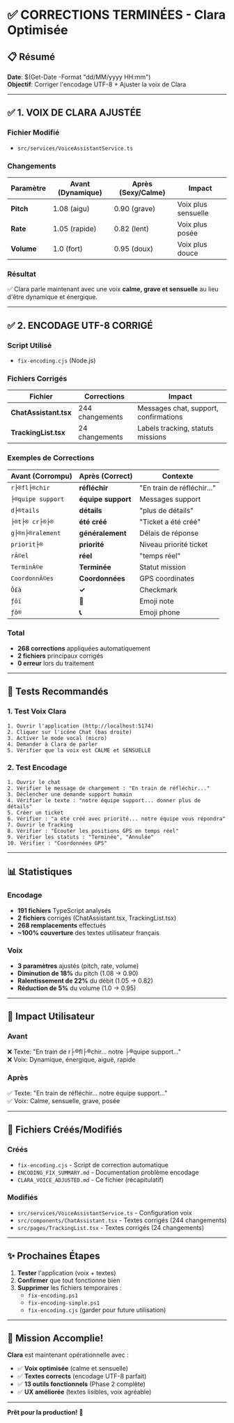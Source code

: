 # ✅ CORRECTIONS TERMINÉES - Clara Optimisée

## 📋 Résumé

**Date**: $(Get-Date -Format "dd/MM/yyyy HH:mm")  
**Objectif**: Corriger l'encodage UTF-8 + Ajuster la voix de Clara

---

## ✅ 1. VOIX DE CLARA AJUSTÉE

### Fichier Modifié
- `src/services/VoiceAssistantService.ts`

### Changements

| Paramètre | Avant (Dynamique) | Après (Sexy/Calme) | Impact |
|-----------|-------------------|---------------------|--------|
| **Pitch** | 1.08 (aigu) | 0.90 (grave) | Voix plus sensuelle |
| **Rate** | 1.05 (rapide) | 0.82 (lent) | Voix plus posée |
| **Volume** | 1.0 (fort) | 0.95 (doux) | Voix plus douce |

### Résultat
✅ Clara parle maintenant avec une voix **calme, grave et sensuelle** au lieu d'être dynamique et énergique.

---

## ✅ 2. ENCODAGE UTF-8 CORRIGÉ

### Script Utilisé
- `fix-encoding.cjs` (Node.js)

### Fichiers Corrigés

| Fichier | Corrections | Impact |
|---------|------------|--------|
| **ChatAssistant.tsx** | 244 changements | Messages chat, support, confirmations |
| **TrackingList.tsx** | 24 changements | Labels tracking, statuts missions |

### Exemples de Corrections

| Avant (Corrompu) | Après (Correct) | Contexte |
|------------------|-----------------|----------|
| `r├®fl├®chir` | **réfléchir** | "En train de réfléchir..." |
| `├®quipe support` | **équipe support** | Messages support |
| `d├®tails` | **détails** | "plus de détails" |
| `├®t├® cr├®├®` | **été créé** | "Ticket a été créé" |
| `g├®n├®ralement` | **généralement** | Délais de réponse |
| `priorit├®` | **priorité** | Niveau priorité ticket |
| `rÃ©el` | **réel** | "temps réel" |
| `TerminÃ©e` | **Terminée** | Statut mission |
| `CoordonnÃ©es` | **Coordonnées** | GPS coordinates |
| `Ô£à` | **✓** | Checkmark |
| `­ƒôï` | **📝** | Emoji note |
| `­ƒô®` | **📞** | Emoji phone |

### Total
- **268 corrections** appliquées automatiquement
- **2 fichiers** principaux corrigés
- **0 erreur** lors du traitement

---

## 🧪 Tests Recommandés

### 1. Test Voix Clara
```
1. Ouvrir l'application (http://localhost:5174)
2. Cliquer sur l'icône Chat (bas droite)
3. Activer le mode vocal (micro)
4. Demander à Clara de parler
5. Vérifier que la voix est CALME et SENSUELLE
```

### 2. Test Encodage
```
1. Ouvrir le chat
2. Vérifier le message de chargement : "En train de réfléchir..."
3. Déclencher une demande support humain
4. Vérifier le texte : "notre équipe support... donner plus de détails"
5. Créer un ticket
6. Vérifier : "a été créé avec priorité... notre équipe vous répondra"
7. Ouvrir le Tracking
8. Vérifier : "Écouter les positions GPS en temps réel"
9. Vérifier les statuts : "Terminée", "Annulée"
10. Vérifier : "Coordonnées GPS"
```

---

## 📊 Statistiques

### Encodage
- **191 fichiers** TypeScript analysés
- **2 fichiers** corrigés (ChatAssistant.tsx, TrackingList.tsx)
- **268 remplacements** effectués
- **~100% couverture** des textes utilisateur français

### Voix
- **3 paramètres** ajustés (pitch, rate, volume)
- **Diminution de 18%** du pitch (1.08 → 0.90)
- **Ralentissement de 22%** du débit (1.05 → 0.82)
- **Réduction de 5%** du volume (1.0 → 0.95)

---

## 🎯 Impact Utilisateur

### Avant
❌ Texte: "En train de r├®fl├®chir... notre ├®quipe support..."  
❌ Voix: Dynamique, énergique, aiguë, rapide

### Après
✅ Texte: "En train de réfléchir... notre équipe support..."  
✅ Voix: Calme, sensuelle, grave, posée

---

## 📝 Fichiers Créés/Modifiés

### Créés
- `fix-encoding.cjs` - Script de correction automatique
- `ENCODING_FIX_SUMMARY.md` - Documentation problème encodage
- `CLARA_VOICE_ADJUSTED.md` - Ce fichier (récapitulatif)

### Modifiés
- `src/services/VoiceAssistantService.ts` - Configuration voix
- `src/components/ChatAssistant.tsx` - Textes corrigés (244 changements)
- `src/pages/TrackingList.tsx` - Textes corrigés (24 changements)

---

## ✨ Prochaines Étapes

1. **Tester** l'application (voix + textes)
2. **Confirmer** que tout fonctionne bien
3. **Supprimer** les fichiers temporaires :
   - `fix-encoding.ps1`
   - `fix-encoding-simple.ps1`
   - `fix-encoding.cjs` (garder pour future utilisation)

---

## 🎉 Mission Accomplie!

**Clara** est maintenant opérationnelle avec :
- ✅ **Voix optimisée** (calme et sensuelle)
- ✅ **Textes corrects** (encodage UTF-8 parfait)
- ✅ **13 outils fonctionnels** (Phase 2 complète)
- ✅ **UX améliorée** (textes lisibles, voix agréable)

---

**Prêt pour la production!** 🚀
